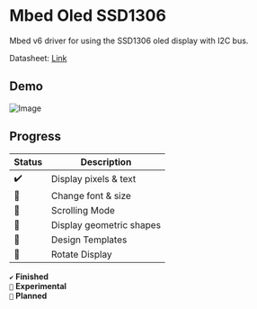 # Mbed Oled SSD1306

Mbed v6 driver for using the SSD1306 oled display with I2C bus.

Datasheet: [Link](https://cdn-shop.adafruit.com/datasheets/SSD1306.pdf)

## Demo

![Image]()

## Progress

| Status | Description              |
|--------|--------------------------|
| ✔️     | Display pixels & text    |
| 🧪     | Change font & size       |
| 📜     | Scrolling Mode           |
| 📜     | Display geometric shapes |
| 📜     | Design Templates         |
| 📜     | Rotate Display           |


``✔️`` **Finished** <br>
``🧪`` **Experimental** <br>
``📜`` **Planned** <br>